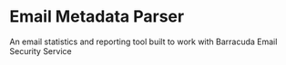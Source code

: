 # Email Metadata Parser
An email statistics and reporting tool built to work with Barracuda Email Security Service